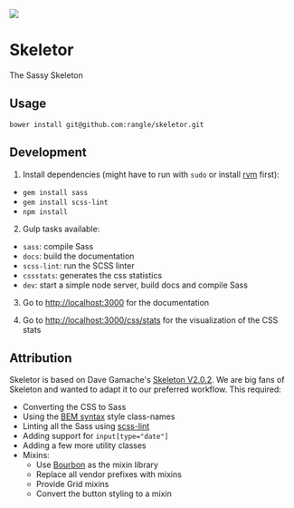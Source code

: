 ![](img/skeletor-small.png)

# Skeletor
The Sassy Skeleton

## Usage
```
bower install git@github.com:rangle/skeletor.git
```

## Development

1. Install dependencies (might have to run with `sudo` or install [rvm](https://rvm.io/rvm/install) first):
  - `gem install sass`
  - `gem install scss-lint`
  - `npm install`

2. Gulp tasks available:
  - `sass`: compile Sass
  - `docs`: build the documentation
  - `scss-lint`: run the SCSS linter
  - `cssstats`: generates the css statistics
  - `dev`: start a simple node server, build docs and compile Sass

3. Go to [http://localhost:3000](http://localhost:3000) for the documentation

4. Go to [http://localhost:3000/css/stats](http://localhost:3000/css/stats) for the visualization of the CSS stats


## Attribution
Skeletor is based on Dave Gamache's [Skeleton V2.0.2](www.getskeleton.com). We are big fans of Skeleton and wanted to adapt it to our preferred workflow. This required:

- Converting the CSS to Sass
- Using the [BEM syntax](http://csswizardry.com/2013/01/mindbemding-getting-your-head-round-bem-syntax) style class-names
- Linting all the Sass using [scss-lint](https://github.com/causes/scss-lint)
- Adding support for `input[type="date"]`
- Adding a few more utility classes
- Mixins:
  - Use [Bourbon](http://bourbon.io) as the mixin library
  - Replace all vendor prefixes with mixins
  - Provide Grid mixins
  - Convert the button styling to a mixin
